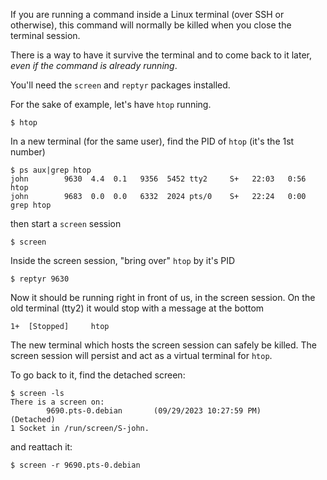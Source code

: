 If you are running a command inside a Linux terminal (over SSH or otherwise), this command will normally be killed when you close the terminal session.

There is a way to have it survive the terminal and to come back to it later, *even if the command is already running*.

You'll need the `screen` and `reptyr` packages installed.

For the sake of example, let's have `htop` running.

```
$ htop
```

In a new terminal (for the same user), find the PID of `htop` (it's the 1st number)

```
$ ps aux|grep htop
john        9630  4.4  0.1   9356  5452 tty2     S+   22:03   0:56 htop
john        9683  0.0  0.0   6332  2024 pts/0    S+   22:24   0:00 grep htop
```

then start a `screen` session

```
$ screen
```

Inside the screen session, "bring over" `htop` by it's PID

```
$ reptyr 9630
```

Now it should be running right in front of us, in the screen session. On the old terminal (tty2) it would stop with a message at the bottom

```
1+  [Stopped]     htop
```

The new terminal which hosts the screen session can safely be killed. The screen session will persist and act as a virtual terminal for `htop`.

To go back to it, find the detached screen:

```
$ screen -ls
There is a screen on:
        9690.pts-0.debian       (09/29/2023 10:27:59 PM)        (Detached)
1 Socket in /run/screen/S-john.
```

and reattach it:

```
$ screen -r 9690.pts-0.debian
```

